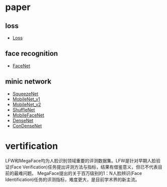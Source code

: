 # paper

## loss
- [Loss](https://github.com/jyhengcoder/paper-diary/blob/master/papers/loss.md)
## face recognition 
- [FaceNet](https://github.com/jyhengcoder/paper-diary/blob/master/papers/facenet.md)

##  minic network
- [SqueezeNet](https://github.com/jyhengcoder/paper-diary/blob/master/papers/squeezenet.md)
- [MobileNet_v1](https://github.com/jyhengcoder/paper-diary/blob/master/papers/mobilenet_v1.md)
- [MobileNet_v2](https://github.com/jyhengcoder/paper-diary/blob/master/papers/mobilenet_v2.md)
- [ShuffleNet](https://github.com/jyhengcoder/paper-diary/blob/master/papers/shufflenet.md)
- [MobileFaceNet](https://github.com/jyhengcoder/paper-diary/blob/master/papers/mobilefacenet.md)
- [DenseNet](http://www.sohu.com/a/161639222_114877)
- [ConDenseNet](https://github.com/jyhengcoder/paper-diary/blob/master/papers/condensenet.md)




# vertification

LFW和MegaFace均为人脸识别领域重要的评测数据集。LFW是针对早期人脸验证(Face Verification)任务提出评测方法与指标，结果有借鉴意义，但已不代表目前的最难问题。
MegaFace提出的关于百万级别的1：N人脸辨识(Face Identification)任务的评测指标，难度更大，是目前学术界的新主流。

